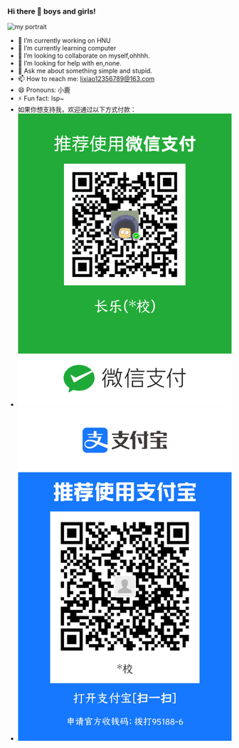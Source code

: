 
### Hi there 👋 boys and girls!



![my portrait](https://ss2.bdstatic.com/70cFvnSh_Q1YnxGkpoWK1HF6hhy/it/u=3121617516,2313216348&fm=26&gp=0.jpg)

- 🔭 I’m currently working on HNU
- 🌱 I’m currently learning computer
- 👯 I’m looking to collaborate on myself,ohhhh.
- 🤔 I’m looking for help with en,none.
- 💬 Ask me about something simple and stupid.
- 📫 How to reach me: lixiao12356789@163.com
- 😄 Pronouns: 小鹿
- ⚡ Fun fact: lsp~
- 如果你想支持我，欢迎通过以下方式付款：
- ![wechat](https://github.com/heeler-deer/heeler-deer/blob/main/wx.png?raw=true)
- ![alipay](https://github.com/heeler-deer/heeler-deer/blob/main/zfb.jpg?raw=true)

